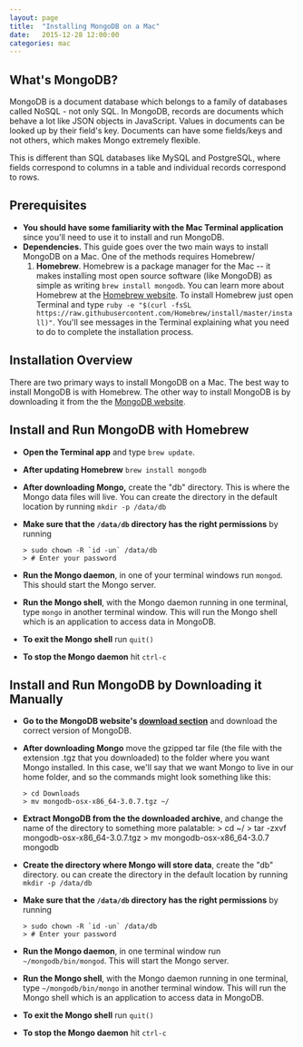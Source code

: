 ```yaml
---
layout: page
title:  "Installing MongoDB on a Mac"
date:   2015-12-28 12:00:00
categories: mac
---
```

## What's MongoDB?
MongoDB is a document database which belongs to a family of databases called NoSQL - not only SQL.  In MongoDB, records are documents which behave a lot like JSON objects in JavaScript.  Values in documents can be looked up by their field's key.  Documents can have some fields/keys and not others, which makes Mongo extremely flexible.  

This is different than SQL databases like MySQL and PostgreSQL, where fields correspond to columns in a table and individual records correspond to rows.

## Prerequisites
* **You should have some familiarity with the Mac Terminal application** since you'll need to use it to install and run MongoDB.
* **Dependencies.** This guide goes over the two main ways to install MongoDB on a Mac.  One of the methods requires Homebrew/
  1. **Homebrew**. Homebrew is a package manager for the Mac -- it makes installing most open source software (like MongoDB) as simple as writing `brew install mongodb`. You can learn more about Homebrew at the [Homebrew website](http://brew.sh/). To install Homebrew just open Terminal and type `ruby -e "$(curl -fsSL https://raw.githubusercontent.com/Homebrew/install/master/install)"`. You'll see messages in the Terminal explaining what you need to do to complete the installation process.

## Installation Overview
There are two primary ways to install MongoDB on a Mac.  The best way to install MongoDB is with Homebrew.  The other way to install MongoDB is by downloading it from the the [MongoDB website](https://www.mongodb.org/downloads#production).

## Install and Run MongoDB with Homebrew
* **Open the Terminal app** and type `brew update`.
* **After updating Homebrew** `brew install mongodb`
* **After downloading Mongo,** create the "db" directory.  This is where the Mongo data files will live.  You can create the directory in the default location by running `mkdir -p /data/db`
* **Make sure that the `/data/db` directory has the right permissions** by running

      > sudo chown -R `id -un` /data/db
      > # Enter your password

* **Run the Mongo daemon**, in one of your terminal windows run `mongod`.  This should start the Mongo server.  
* **Run the Mongo shell**, with the Mongo daemon running in one terminal, type `mongo` in another terminal window.  This will run the Mongo shell which is an application to access data in MongoDB.
* **To exit the Mongo shell** run `quit()`
* **To stop the Mongo daemon** hit `ctrl-c`

## Install and Run MongoDB by Downloading it Manually
* **Go to the MongoDB website's [download section](https://www.mongodb.org/downloads#production)** and download the correct version of MongoDB.
* **After downloading Mongo** move the gzipped tar file (the file with the extension .tgz that you downloaded) to the folder where you want Mongo installed.  In this case, we'll say that we want Mongo to live in our home folder, and so the commands might look something like this:

      > cd Downloads
      > mv mongodb-osx-x86_64-3.0.7.tgz ~/

* **Extract MongoDB from the the downloaded archive**, and change the name of the directory to something more palatable:
      > cd ~/
      > tar -zxvf mongodb-osx-x86_64-3.0.7.tgz
      > mv mongodb-osx-x86_64-3.0.7 mongodb

* **Create the directory where Mongo will store data**, create the "db" directory.  ou can create the directory in the default location by running `mkdir -p /data/db`
* **Make sure that the `/data/db` directory has the right permissions** by running

      > sudo chown -R `id -un` /data/db
      > # Enter your password

* **Run the Mongo daemon**, in one terminal window run `~/mongodb/bin/mongod`.  This will start the Mongo server.  
* **Run the Mongo shell**, with the Mongo daemon running in one terminal, type `~/mongodb/bin/mongo` in another terminal window.  This will run the Mongo shell which is an application to access data in MongoDB.
* **To exit the Mongo shell** run `quit()`
* **To stop the Mongo daemon** hit `ctrl-c`
